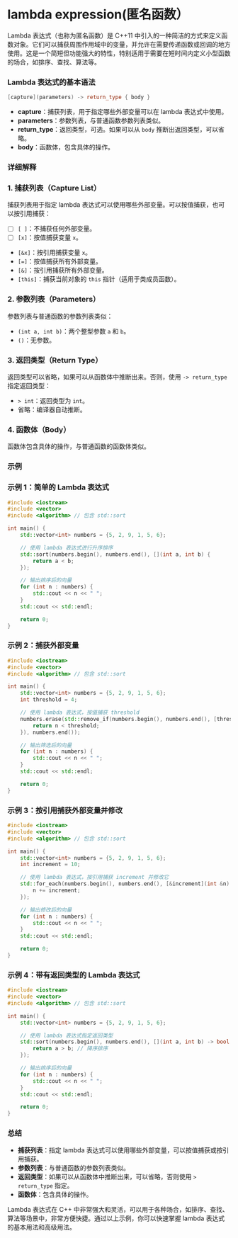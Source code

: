 # lambda expression(匿名函数）

Lambda 表达式（也称为匿名函数）是 C++11 中引入的一种简洁的方式来定义函数对象。它们可以捕获周围作用域中的变量，并允许在需要传递函数或回调的地方使用。这是一个简短但功能强大的特性，特别适用于需要在短时间内定义小型函数的场合，如排序、查找、算法等。

### Lambda 表达式的基本语法

```cpp
[capture](parameters) -> return_type { body }
```

- **capture**：捕获列表，用于指定哪些外部变量可以在 lambda 表达式中使用。
- **parameters**：参数列表，与普通函数参数列表类似。
- **return_type**：返回类型，可选。如果可以从 `body` 推断出返回类型，可以省略。
- **body**：函数体，包含具体的操作。

### 详细解释

### 1. 捕获列表（Capture List）

捕获列表用于指定 lambda 表达式可以使用哪些外部变量。可以按值捕获，也可以按引用捕获：

- [ ]  `[ ]`：不捕获任何外部变量。
- [ ]  `[x]`：按值捕获变量 `x`。
- `[&x]`：按引用捕获变量 `x`。
- `[=]`：按值捕获所有外部变量。
- `[&]`：按引用捕获所有外部变量。
- `[this]`：捕获当前对象的 `this` 指针（适用于类成员函数）。

### 2. 参数列表（Parameters）

参数列表与普通函数的参数列表类似：

- `(int a, int b)`：两个整型参数 `a` 和 `b`。
- `()`：无参数。

### 3. 返回类型（Return Type）

返回类型可以省略，如果可以从函数体中推断出来。否则，使用 `-> return_type` 指定返回类型：

- `> int`：返回类型为 `int`。
- 省略：编译器自动推断。

### 4. 函数体（Body）

函数体包含具体的操作，与普通函数的函数体类似。

### 示例

### 示例 1：简单的 Lambda 表达式

```cpp
#include <iostream>
#include <vector>
#include <algorithm> // 包含 std::sort

int main() {
    std::vector<int> numbers = {5, 2, 9, 1, 5, 6};

    // 使用 lambda 表达式进行升序排序
    std::sort(numbers.begin(), numbers.end(), [](int a, int b) {
        return a < b;
    });

    // 输出排序后的向量
    for (int n : numbers) {
        std::cout << n << " ";
    }
    std::cout << std::endl;

    return 0;
}

```

### 示例 2：捕获外部变量

```cpp
#include <iostream>
#include <vector>
#include <algorithm> // 包含 std::sort

int main() {
    std::vector<int> numbers = {5, 2, 9, 1, 5, 6};
    int threshold = 4;

    // 使用 lambda 表达式，按值捕获 threshold
    numbers.erase(std::remove_if(numbers.begin(), numbers.end(), [threshold](int n) {
        return n < threshold;
    }), numbers.end());

    // 输出筛选后的向量
    for (int n : numbers) {
        std::cout << n << " ";
    }
    std::cout << std::endl;

    return 0;
}

```

### 示例 3：按引用捕获外部变量并修改

```cpp
#include <iostream>
#include <vector>
#include <algorithm> // 包含 std::sort

int main() {
    std::vector<int> numbers = {5, 2, 9, 1, 5, 6};
    int increment = 10;

    // 使用 lambda 表达式，按引用捕获 increment 并修改它
    std::for_each(numbers.begin(), numbers.end(), [&increment](int &n) {
        n += increment;
    });

    // 输出修改后的向量
    for (int n : numbers) {
        std::cout << n << " ";
    }
    std::cout << std::endl;

    return 0;
}

```

### 示例 4：带有返回类型的 Lambda 表达式

```cpp
#include <iostream>
#include <vector>
#include <algorithm> // 包含 std::sort

int main() {
    std::vector<int> numbers = {5, 2, 9, 1, 5, 6};

    // 使用 lambda 表达式指定返回类型
    std::sort(numbers.begin(), numbers.end(), [](int a, int b) -> bool {
        return a > b; // 降序排序
    });

    // 输出排序后的向量
    for (int n : numbers) {
        std::cout << n << " ";
    }
    std::cout << std::endl;

    return 0;
}

```

### 总结

- **捕获列表**：指定 lambda 表达式可以使用哪些外部变量，可以按值捕获或按引用捕获。
- **参数列表**：与普通函数的参数列表类似。
- **返回类型**：如果可以从函数体中推断出来，可以省略，否则使用 `> return_type` 指定。
- **函数体**：包含具体的操作。

Lambda 表达式在 C++ 中非常强大和灵活，可以用于各种场合，如排序、查找、算法等场景中，非常方便快捷。通过以上示例，你可以快速掌握 lambda 表达式的基本用法和高级用法。